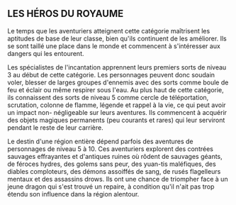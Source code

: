## LES HÉROS DU ROYAUME


Le temps que les aventuriers atteignent cette catégorie
maîtrisent les aptitudes de base de leur classe, bien qu'ils
continuent de les améliorer. Ils se sont taillé une place dans
le monde et commencent à s'intéresser aux dangers qui les
entourent.

Les spécialistes de l'incantation apprennent leurs
premiers sorts de niveau 3 au début de cette catégorie. Les
personnages peuvent donc soudain voler, blesser de larges
groupes d'ennemis avec des sorts comme boule de feu et
éclair ou même respirer sous l'eau. Au plus haut de cette
catégorie, ils connaissent des sorts de niveau 5 comme
cercle de téléportation, scrutation, colonne de flamme,
légende et rappel à la vie, ce qui peut avoir un impact non-
négligeable sur leurs aventures. Ils commencent à acquérir
des objets magiques permanents (peu courants et rares) qui
leur serviront pendant le reste de leur carrière.

Le destin d'une région entière dépend parfois des
aventures de personnages de niveau 5 à 10. Ces aventuriers
explorent des contrées sauvages effrayantes et d'antiques
ruines où rôdent de sauvages géants, de féroces hydres,
des golems sans peur, des yuan-tis maléfiques, des diables
comploteurs, des démons assoiffés de sang, de rusés
flagelleurs mentaux et des assassins drows. Ils ont une
chance de triompher face à un jeune dragon qui s'est
trouvé un repaire, à condition qu'il n'ait pas trop étendu son
influence dans la région alentour.

